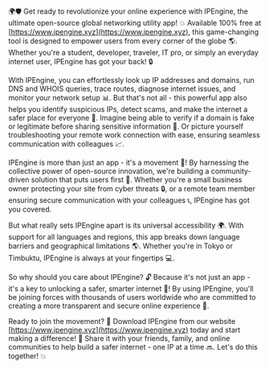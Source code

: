🌍🛡️ Get ready to revolutionize your online experience with IPEngine, the ultimate open-source global networking utility app! 💥 Available 100% free at [https://www.ipengine.xyz](https://www.ipengine.xyz), this game-changing tool is designed to empower users from every corner of the globe 🌎. Whether you're a student, developer, traveler, IT pro, or simply an everyday internet user, IPEngine has got your back! 🔒

With IPEngine, you can effortlessly look up IP addresses and domains, run DNS and WHOIS queries, trace routes, diagnose internet issues, and monitor your network setup 📊. But that's not all - this powerful app also helps you identify suspicious IPs, detect scams, and make the internet a safer place for everyone 🚫. Imagine being able to verify if a domain is fake or legitimate before sharing sensitive information 👀. Or picture yourself troubleshooting your remote work connection with ease, ensuring seamless communication with colleagues 📈.

IPEngine is more than just an app - it's a movement 💪! By harnessing the collective power of open-source innovation, we're building a community-driven solution that puts users first 🌟. Whether you're a small business owner protecting your site from cyber threats 🔒, or a remote team member ensuring secure communication with your colleagues 📞, IPEngine has got you covered.

But what really sets IPEngine apart is its universal accessibility 🌍. With support for all languages and regions, this app breaks down language barriers and geographical limitations 🌎. Whether you're in Tokyo or Timbuktu, IPEngine is always at your fingertips 💻.

So why should you care about IPEngine? 🔓 Because it's not just an app - it's a key to unlocking a safer, smarter internet 🚀! By using IPEngine, you'll be joining forces with thousands of users worldwide who are committed to creating a more transparent and secure online experience 💪.

Ready to join the movement? 🎉 Download IPEngine from our website [https://www.ipengine.xyz](https://www.ipengine.xyz) today and start making a difference! 🌟 Share it with your friends, family, and online communities to help build a safer internet - one IP at a time 🔜. Let's do this together! 💥